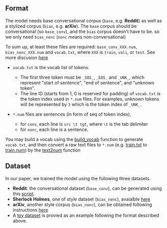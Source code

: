 
## Format
The model needs base conversational corpus (`base`, e.g. **Reddit**) as well as a stylized corpus (`bias`, e.g. **arXiv**).
The `base` corpus should be conversational (so `base_conv`), and the `bias` corpus doesn't have to be. so we only need `bias_nonc` (`nonc` means non-conversational)

To sum up, at least these files are required: `base_conv_XXX.num`, `bias_nonc_XXX.num` and `vocab.txt`, where `XXX` is `train`, `vali`, or `test`.
See more discusion [here](https://github.com/golsun/StyleFusion/issues/3)


* `vocab.txt` is the vocab list of tokens. 
  * The first three token must be `_SOS_`, `_EOS_` and `_UNK_`, which represent "start of sentence", "end of sentence", and "unknown token".
  * The line ID (starts from 1, 0 is reserved for padding) of `vocab.txt` is the token index used in `*.num` files. For examples, unknown tokens will be represented by `3` which is the token index of `_UNK_`. 

* `*.num` files are sentences (in form of seq of token index), 
  * for `conv`, each line is `src \t tgt`, where `\t` is the tab delimiter
  * for `nonc`, each line is a sentence.

You may build a vocab using the [build_vocab](https://github.com/golsun/NLP-tools/blob/master/data_prepare.py#L266) function to generate `vocab.txt`,
and then convert a raw text files to `*.num` 
(e.g. [train.txt](https://github.com/golsun/SpaceFusion/blob/master/data/toy/train.txt) to [train.num](https://github.com/golsun/SpaceFusion/blob/master/data/toy/train.num))
by the [text2num](https://github.com/golsun/NLP-tools/blob/master/data_prepare.py#L381) function


## Dataset
In our paper, we trained the model using the following three datasets. 
* **Reddit**: the conversational dataset (`base_conv`), can be generated using this [script](https://github.com/golsun/SpaceFusion/tree/master/data#multi-ref-reddit).
* **Sherlock Holmes**, one of style dataset (`bias_nonc`), avaialble [here](https://github.com/golsun/StyleFusion/tree/master/data/Holmes)
* **arXiv**, another style corpus (`bias_nonc`), can be obtained following instructions [here](https://github.com/golsun/StyleFusion/tree/master/data/arXiv)
* A [toy dataset](https://github.com/golsun/StyleFusion/tree/master/data/toy) is provied as an example following the format described above.

